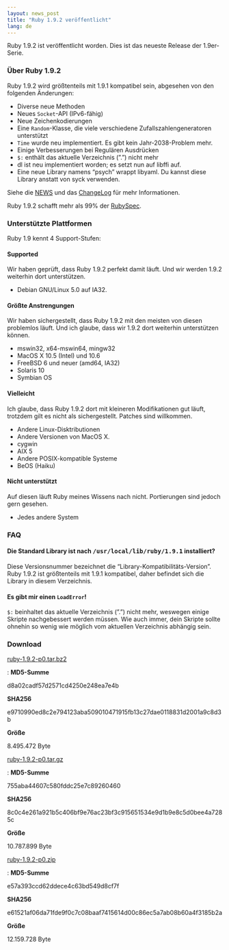 ```yaml
---
layout: news_post
title: "Ruby 1.9.2 veröffentlicht"
lang: de
---
```


Ruby 1.9.2 ist veröffentlicht worden. Dies ist das neueste Release der
1.9er-Serie.

### Über Ruby 1.9.2

Ruby 1.9.2 wird größtenteils mit 1.9.1 kompatibel sein, abgesehen von
den folgenden Änderungen:

* Diverse neue Methoden
* Neues `Socket`-API (IPv6-fähig)
* Neue Zeichenkodierungen
* Eine `Random`-Klasse, die viele verschiedene Zufallszahlengeneratoren
  unterstützt
* `Time` wurde neu implementiert. Es gibt kein Jahr-2038-Problem mehr.
* Einige Verbesserungen bei Regulären Ausdrücken
* `$:` enthält das aktuelle Verzeichnis (”.”) nicht mehr
* dl ist neu implementiert worden; es setzt nun auf libffi auf.
* Eine neue Library namens “psych” wrappt libyaml. Du kannst diese
  Library anstatt von syck verwenden.

Siehe die [NEWS][1] und das [ChangeLog][2] für mehr Informationen.

Ruby 1.9.2 schafft mehr als 99% der [RubySpec][3].

### Unterstützte Plattformen

Ruby 1.9 kennt 4 Support-Stufen:

#### Supported

Wir haben geprüft, dass Ruby 1.9.2 perfekt damit läuft. Und wir werden
1.9.2 weiterhin dort unterstützen.

* Debian GNU/Linux 5.0 auf IA32.

#### Größte Anstrengungen

Wir haben sichergestellt, dass Ruby 1.9.2 mit den meisten von diesen
problemlos läuft. Und ich glaube, dass wir 1.9.2 dort weiterhin
unterstützen können.

* mswin32, x64-mswin64, mingw32
* MacOS X 10.5 (Intel) und 10.6
* FreeBSD 6 und neuer (amd64, IA32)
* Solaris 10
* Symbian OS

#### Vielleicht

Ich glaube, dass Ruby 1.9.2 dort mit kleineren Modifikationen gut läuft,
trotzdem gilt es nicht als sichergestellt. Patches sind willkommen.

* Andere Linux-Disktributionen
* Andere Versionen von MacOS X.
* cygwin
* AIX 5
* Andere POSIX-kompatible Systeme
* BeOS (Haiku)

#### Nicht unterstützt

Auf diesen läuft Ruby meines Wissens nach nicht. Portierungen sind
jedoch gern gesehen.

* Jedes andere System

### FAQ

#### Die Standard Library ist nach <tt>/usr/local/lib/ruby/1.9.**1**</tt> installiert?

Diese Versionsnummer bezeichnet die “Library-Kompatibilitäts-Version”.
Ruby 1.9.2 ist größtenteils mit 1.9.1 kompatibel, daher befindet sich
die Library in diesem Verzeichnis.

#### Es gibt mir einen `LoadError`!

`$:` beinhaltet das aktuelle Verzeichnis (”.”) nicht mehr, weswegen
einige Skripte nachgebessert werden müssen. Wie auch immer, dein Skripte
sollte ohnehin so wenig wie möglich vom aktuellen Verzeichnis abhängig
sein.

### Download

[ruby-1.9.2-p0.tar.bz2][4]

: **MD5-Summe**
  
  d8a02cadf57d2571cd4250e248ea7e4b
  
  **SHA256**
  
  e9710990ed8c2e794123aba509010471915fb13c27dae0118831d2001a9c8d3b
  
  **Größe**
  
  8\.495.472 Byte

[ruby-1.9.2-p0.tar.gz][5]

: **MD5-Summe**
  
  755aba44607c580fddc25e7c89260460
  
  **SHA256**
  
  8c0c4e261a921b5c406bf9e76ac23bf3c915651534e9d1b9e8c5d0bee4a7285c
  
  **Größe**
  
  10\.787.899 Byte

[ruby-1.9.2-p0.zip][6]

: **MD5-Summe**
  
  e57a393ccd62ddece4c63bd549d8cf7f
  
  **SHA256**
  
  e61521af06da71fde9f0c7c08baaf7415614d00c86ec5a7ab08b60a4f3185b2a
  
  **Größe**
  
  12\.159.728 Byte



[1]: http://svn.ruby-lang.org/repos/ruby/tags/v1_9_2_0/NEWS 
[2]: http://svn.ruby-lang.org/repos/ruby/tags/v1_9_2_0/ChangeLog 
[3]: http://www.rubyspec.org/ 
[4]: ftp://ftp.ruby-lang.org/pub/ruby/1.9/ruby-1.9.2-p0.tar.bz2 
[5]: ftp://ftp.ruby-lang.org/pub/ruby/1.9/ruby-1.9.2-p0.tar.gz 
[6]: ftp://ftp.ruby-lang.org/pub/ruby/1.9/ruby-1.9.2-p0.zip 
